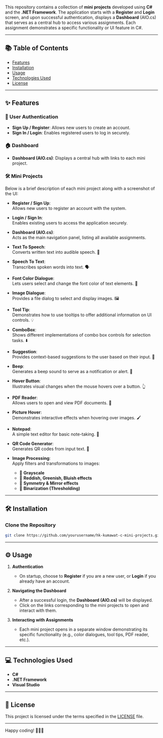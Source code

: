 This repository contains a collection of **mini projects** developed using **C#** and the **.NET Framework**. The application starts with a **Register** and **Login** screen, and upon successful authentication, displays a **Dashboard** (AIO.cs) that serves as a central hub to access various assignments. Each assignment demonstrates a specific functionality or UI feature in C#.

---

## 📚 Table of Contents

- [Features](#features)
- [Installation](#installation)
- [Usage](#usage)
- [Technologies Used](#technologies-used)
- [License](#license)

---

## ✨ Features

### 🔐 User Authentication
- **Sign Up / Register**: Allows new users to create an account.  
- **Sign In / Login**: Enables registered users to log in securely.

### 🏠 Dashboard
- **Dashboard (AIO.cs)**: Displays a central hub with links to each mini project.

### 🛠 Mini Projects
Below is a brief description of each mini project along with a screenshot of the UI:

- **Register / Sign Up**:  
  Allows new users to register an account with the system.  

- **Login / Sign In**:  
  Enables existing users to access the application securely.  

- **Dashboard (AIO.cs)**:  
  Acts as the main navigation panel, listing all available assignments.

- **Text To Speech**:  
  Converts written text into audible speech. 🎤

- **Speech To Text**:  
  Transcribes spoken words into text. 🗣️

- **Font Color Dialogue**:  
  Lets users select and change the font color of text elements. 🎨

- **Image Dialogue**:  
  Provides a file dialog to select and display images. 🖼️

- **Tool Tip**:  
  Demonstrates how to use tooltips to offer additional information on UI controls. 💡

- **ComboBox**:  
  Shows different implementations of combo box controls for selection tasks. ⬇️

- **Suggestion**:  
  Provides context-based suggestions to the user based on their input. 💭

- **Beep**:  
  Generates a beep sound to serve as a notification or alert. 🔔

- **Hover Button**:  
  Illustrates visual changes when the mouse hovers over a button. 👆

- **PDF Reader**:  
  Allows users to open and view PDF documents. 📄

- **Picture Hover**:  
  Demonstrates interactive effects when hovering over images. 🖌️

- **Notepad**:  
  A simple text editor for basic note-taking. 📝

- **QR Code Generator**:  
  Generates QR codes from input text. 🔳

- **Image Processing**:  
  Apply filters and transformations to images:
  - 🔹 **Grayscale**
  - 🔹 **Reddish, Greenish, Bluish effects**
  - 🔹 **Symmetry & Mirror effects**
  - 🔹 **Binarization (Thresholding)**

---

## 🛠 Installation

### Clone the Repository
```bash
git clone https://github.com/yourusername/hk-kumawat-c-mini-projects.git
```

---

## ⚙️ Usage

1. **Authentication**
   - On startup, choose to **Register** if you are a new user, or **Login** if you already have an account.

2. **Navigating the Dashboard**
   - After a successful login, the **Dashboard (AIO.cs)** will be displayed.
   - Click on the links corresponding to the mini projects to open and interact with them.

3. **Interacting with Assignments**
   - Each mini project opens in a separate window demonstrating its specific functionality (e.g., color dialogues, tool tips, PDF reader, etc.).

---

## 💻 Technologies Used

- **C#**
- **.NET Framework**
- **Visual Studio**

---

## 📜 License

This project is licensed under the terms specified in the [LICENSE](LICENSE) file.

---

Happy coding! 🧑🏻‍💻
```
